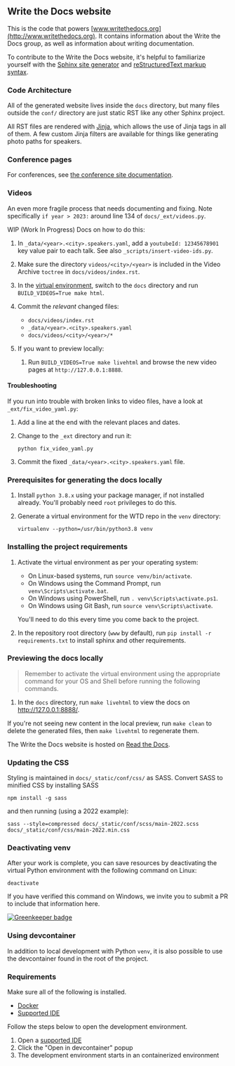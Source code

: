 ## Write the Docs website

This is the code that powers [www.writethedocs.org](http://www.writethedocs.org). It contains information about the Write the Docs group, as well as information about writing documentation.

To contribute to the Write the Docs website, it's helpful to familiarize yourself with the [Sphinx site generator](https://www.sphinx-doc.org/) and [reStructuredText markup syntax](https://www.sphinx-doc.org/en/stable/rest.html).

### Code Architecture

All of the generated website lives inside the `docs` directory, but many files outside the `conf/` directory are just static RST like any other Sphinx project.

All RST files are rendered with [Jinja](https://jinja.palletsprojects.com/), which allows the use of Jinja tags in all of them. A few custom Jinja filters are available for things like generating photo paths for speakers.

### Conference pages

For conferences, see [the conference site documentation](https://www.writethedocs.org/organizer-guide/confs/website/).

### Videos

An even more fragile process that needs documenting and fixing. Note specifically `if year > 2023:` around line 134 of `docs/_ext/videos.py`.

WIP (Work In Progress) Docs on how to do this:

1. In `_data/<year>.<city>.speakers.yaml`, add a `youtubeId: 12345678901` key value pair to each talk. See also `_scripts/insert-video-ids.py`.

2. Make sure the directory `videos/<city>/<year>` is included in the Video Archive `toctree` in `docs/videos/index.rst`.

3. In the [virtual environment](#prerequisites-for-generating-the-docs-locally), switch to the `docs` directory and run `BUILD_VIDEOS=True make html`.

4. Commit the *relevant* changed files:

   * `docs/videos/index.rst`
   * `_data/<year>.<city>.speakers.yaml`
   * `docs/videos/<city>/<year>/*`

5. If you want to preview locally:

    1. Run `BUILD_VIDEOS=True make livehtml` and browse the new video pages at `http://127.0.0.1:8888`.

#### Troubleshooting

If you run into trouble with broken links to video files, have a look at `_ext/fix_video_yaml.py`:

1. Add a line at the end with the relevant places and dates.

2. Change to the `_ext` directory and run it:

   `python fix_video_yaml.py`

3. Commit the fixed `_data/<year>.<city>.speakers.yaml` file.

### Prerequisites for generating the docs locally

1. Install `python 3.8.x` using your package manager, if not installed already. You'll probably need `root` privileges to do this.

2. Generate a virtual environment for the WTD repo in the `venv` directory:

    `virtualenv --python=/usr/bin/python3.8 venv`

### Installing the project requirements

1. Activate the virtual environment as per your operating system:

    * On Linux-based systems, run `source venv/bin/activate`.
    * On Windows using the Command Prompt, run `venv\Scripts\activate.bat`.
    * On Windows using PowerShell, run `. venv\Scripts\activate.ps1`.
    * On Windows using Git Bash, run `source venv\Scripts\activate`.

    You'll need to do this every time you come back to the project.

2. In the repository root directory (`www` by default), run `pip install -r requirements.txt` to install sphinx and other requirements.

### Previewing the docs locally

> Remember to activate the virtual environment using the appropriate command for your OS and Shell before running the following commands.

1. In the `docs` directory, run `make livehtml` to view the docs on <http://127.0.0.1:8888/>.

If you're not seeing new content in the local preview, run `make clean` to delete the generated files, then `make livehtml` to regenerate them.

The Write the Docs website is hosted on [Read the Docs](https://readthedocs.org/projects/writethedocs-www).

### Updating the CSS

Styling is maintained in `docs/_static/conf/css/` as SASS. Convert SASS to minified CSS by installing SASS

```
npm install -g sass
```

 and then running (using a 2022 example):

```
sass --style=compressed docs/_static/conf/scss/main-2022.scss docs/_static/conf/css/main-2022.min.css
```

### Deactivating venv

After your work is complete, you can save resources by deactivating the
virtual Python environment with the following command on Linux:

`deactivate`

If you have verified this command on Windows, we invite you to submit a PR to include that information here.

[![Greenkeeper badge](https://badges.greenkeeper.io/writethedocs/www.svg)](https://greenkeeper.io/)

### Using devcontainer

In addition to local development with Python `venv`, it is also possible to use the devcontainer found in the root of the project.

### Requirements

Make sure all of the following is installed.

- [Docker](https://docs.docker.com/get-started/get-docker/)
- [Supported IDE](https://containers.dev/supporting#editors)

Follow the steps below to open the development environment.

1. Open a [supported IDE](https://containers.dev/supporting#editors)
2. Click the "Open in devcontainer" popup
3. The development environment starts in an containerized environment
